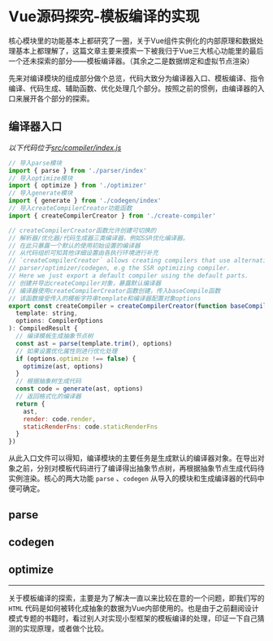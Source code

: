 # Vue源码探究-模板编译的实现

核心模块里的功能基本上都研究了一圈，关于Vue组件实例化的内部原理和数据处理基本上都理解了，这篇文章主要来摸索一下被我归于Vue三大核心功能里的最后一个还未探索的部分——模板编译器。（其余之二是数据绑定和虚拟节点渲染）

先来对编译模块的组成部分做个总览，代码大致分为编译器入口、模板编译、指令编译、代码生成、辅助函数、优化处理几个部分。按照之前的惯例，由编译器的入口来展开各个部分的探索。

## 编译器入口

*以下代码位于[src/compiler/index.js](https://github.com/vuejs/vue/blob/v2.5.17-beta.0/src/compiler/index.js)*

```js
// 导入parse模块
import { parse } from './parser/index'
// 导入optimize模块
import { optimize } from './optimizer'
// 导入generate模块
import { generate } from './codegen/index'
// 导入createCompilerCreator功能函数
import { createCompilerCreator } from './create-compiler'

// createCompilerCreator函数允许创建可切换的
// 解析器/优化器/代码生成器三类编译器，例如SSR优化编译器。
// 在此只暴露一个默认的使用初始设置的编译器
// 从代码组织可知其他详细设置由各执行环境进行补充
// `createCompilerCreator` allows creating compilers that use alternative
// parser/optimizer/codegen, e.g the SSR optimizing compiler.
// Here we just export a default compiler using the default parts.
// 创建并导出createCompiler对象，暴露默认编译器
// 编译器使用createCompilerCreator函数创建，传入baseCompile函数
// 该函数接受传入的模板字符串template和编译器配置对象options
export const createCompiler = createCompilerCreator(function baseCompile (
  template: string,
  options: CompilerOptions
): CompiledResult {
  // 编译模板生成抽象节点树
  const ast = parse(template.trim(), options)
  // 如果设置优化属性则进行优化处理
  if (options.optimize !== false) {
    optimize(ast, options)
  }
  // 根据抽象树生成代码
  const code = generate(ast, options)
  // 返回格式化的编译器
  return {
    ast,
    render: code.render,
    staticRenderFns: code.staticRenderFns
  }
})
```

从此入口文件可以得知，编译模块的主要任务是生成默认的编译器对象。在导出对象之前，分别对模板代码进行了编译得出抽象节点树，再根据抽象节点生成代码待实例渲染。核心的两大功能 `parse` 、`codegen` 从导入的模块和生成编译器的代码中便可确定。

## parse


## codegen

## optimize




---

关于模板编译的探索，主要是为了解决一直以来比较在意的一个问题，即我们写的 `HTML` 代码是如何被转化成抽象的数据为Vue内部使用的。也是由于之前翻阅设计模式专题的书籍时，看过别人对实现小型框架的模板编译的处理，印证一下自己猜测的实现原理，或者做个比较。